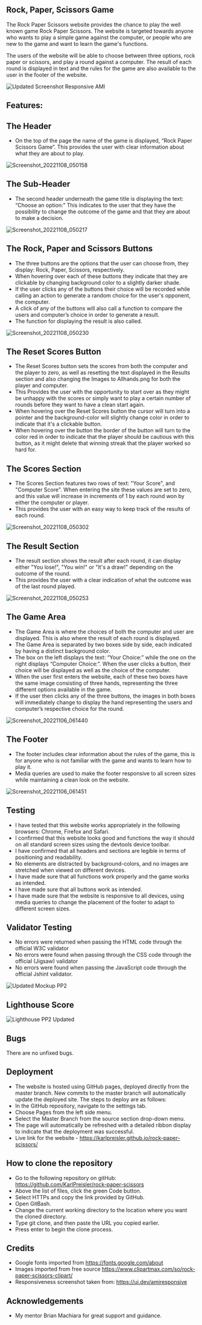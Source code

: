 ## Rock, Paper, Scissors Game

The Rock Paper Scissors website provides the chance to play the well known game Rock Paper Scissors. The website is targeted towards anyone who wants to play a simple game against the computer, or people who are new to the game and want to learn the game's functions. 

The users of the website will be able to choose between three options, rock paper or scissors, and play a round against a computer. The result of each round is displayed in text and the rules for the game are also available to the user in the footer of the website.

![Updated Screenshot Responsive AMI](https://user-images.githubusercontent.com/114813115/200616530-a0da725a-c9cc-4552-a210-3222008da996.png)

## Features:

## The Header
- On the top of the page the name of the game is displayed, “Rock Paper Scissors Game”.
This provides the user with clear information about what they are about to play.

![Screenshot_20221108_050158](https://user-images.githubusercontent.com/114813115/200615332-efd90f2f-155a-49f0-943e-0b1f715705d3.png)

## The Sub-Header
- The second header underneath the game title is displaying the text: “Choose an option:” This indicates to the user that they have the possibility to change the outcome of the game and that they are about to make a decision.
 
![Screenshot_20221108_050217](https://user-images.githubusercontent.com/114813115/200615399-6320c643-6b12-4b1c-a4a8-40fdb6d647de.png)

## The Rock, Paper and Scissors Buttons
- The three buttons are the options that the user can choose from, they display: Rock, Paper, Scissors, respectively. 
- When hovering over each of these buttons they indicate that they are clickable by changing background color to a slightly darker shade. 
- If the user clicks any of the buttons their choice will be recorded while calling an action to generate a random choice for the user's opponent, the computer. 
- A click of any of the buttons will also call a function to compare the users and computer’s choice in order to generate a result. 
- The function for displaying the result is also called.

![Screenshot_20221108_050230](https://user-images.githubusercontent.com/114813115/200615419-610a8572-939f-44e5-9674-478510de078c.png)

## The Reset Scores Button
- The Reset Scores button sets the scores from both the computer and the player to zero, as well as resetting the text displayed in the Results section and also changing the Images to Allhands.png for both the player and computer. 
- This Provides the user with the opportunity to start over as they might be unhappy with the scores or simply want to play a certain number of rounds before they want to have a clean start again. 
- When hovering over the Reset Scores button the cursor will turn into a pointer and the background-color will slightly change color in order to indicate that it's a clickable button.
- When hovering over the button the border of the button will turn to the color red in order to indicate that the player should be cautious with this button, as it might delete that winning streak that the player worked so hard for.

## The Scores Section
- The Scores Section features two rows of text: "Your Score", and "Computer Score". When entering the site these values are set to zero, and this value will increase in increments of 1 by each round won by either the computer or player.
- This provides the user with an easy way to keep track of the results of each round.

![Screenshot_20221108_050302](https://user-images.githubusercontent.com/114813115/200615554-7518e787-7380-4e0b-bd47-11aae0da77bb.png)

## The Result Section
- The result section shows the result after each round, it can display either "You lose!", "You win!" or "It's a draw!" depending on the outcome of the round. 
- This provides the user with a clear indication of what the outcome was of the last round played.
 
![Screenshot_20221108_050253](https://user-images.githubusercontent.com/114813115/200615576-d4ecffdf-e6e1-4d02-9c72-369b612dc8e7.png)

## The Game Area
- The Game Area is where the choices of both the computer and user are displayed. This is also where the result of each round is displayed. 
- The Game Area is separated by two boxes side by side, each indicated by having a distinct background color. 
- The box on the left displays the text: “Your Choice:” while the one on the right displays “Computer Choice:”. When the user clicks a button, their choice will be displayed as well as the choice of the computer. 
- When the user first enters the website, each of these two boxes have the same image consisting of three hands, representing the three different options available in the game. 
- If the user then clicks any of the three buttons, the images in both boxes will immediately change to display the hand representing the users and computer’s respective choice for the round. 
 
![Screenshot_20221106_061440](https://user-images.githubusercontent.com/114813115/200188427-aa6e90e8-62fb-404a-b8b7-296cd961700b.png)

## The Footer
- The footer includes clear information about the rules of the game, this is for anyone who is not familiar with the game and wants to learn how to play it. 
- Media queries are used to make the footer responsive to all screen sizes while maintaining a clean look on the website.
 
![Screenshot_20221106_061451](https://user-images.githubusercontent.com/114813115/200185201-6deca681-2772-41fc-8ddd-f001081b1da6.png)

## Testing
- I have tested that this website works appropriately in the following browsers: Chrome, Firefox and Safari.
- I confirmed that this website looks good and functions the way it should on all standard screen sizes using the devtools device toolbar.
- I have confirmed that all headers and sections are legible in terms of positioning and readability.
- No elements are distracted by background-colors, and no images are stretched when viewed on different devices.
- I have made sure that all functions work properly and the game works as intended.
- I have made sure that all buttons work as intended.
- I have made sure that the website is responsive to all devices, using media queries to change the placement of the footer to adapt to different screen sizes.

## Validator Testing
- No errors were returned when passing the HTML code through the official W3C validator
- No errors were found when passing through the CSS code through the official (Jigsaw) validator
- No errors were found when passing the JavaScript code through the official Jshint validator.

![Updated Mockup PP2](https://user-images.githubusercontent.com/114813115/200622265-17d5e32b-22c3-4528-969f-5d08849a0304.png)


## Lighthouse Score

![Lighthouse PP2 Updated](https://user-images.githubusercontent.com/114813115/200618521-b49db6a9-45f6-40e3-ae73-98aa5ef515c5.png)

## Bugs
There are no unfixed bugs.

## Deployment

- The website is hosted using GitHub pages, deployed directly from the master branch. New commits to the master branch will automatically update the deployed site. The steps to deploy are as follows:
- In the GitHub repository, navigate to the settings tab.
- Choose Pages from the left side menu.
- Select the Master Branch from the source section drop-down menu.
- The page will automatically be refreshed with a detailed ribbon display to indicate that the deployment was successful.
- Live link for the website - https://karlpreisler.github.io/rock-paper-scissors/      
 

## How to clone the repository
- Go to the following repository on gitHub: https://github.com/KarlPreisler/rock-paper-scissors
- Above the list of files, click the green Code button.
- Select HTTPs and copy the link provided by GitHub.
- Open GitBash.
- Change the current working directory to the location where you want the cloned directory.
- Type git clone, and then paste the URL you copied earlier.
- Press enter to begin the clone process.

## Credits
- Google fonts imported from https://fonts.google.com/about
- Images imported from free source https://www.clipartmax.com/so/rock-paper-scissors-clipart/
- Responsiveness screenshot taken from: https://ui.dev/amiresponsive

##  Acknowledgements
- My mentor Brian Machiara for great support and guidance.
